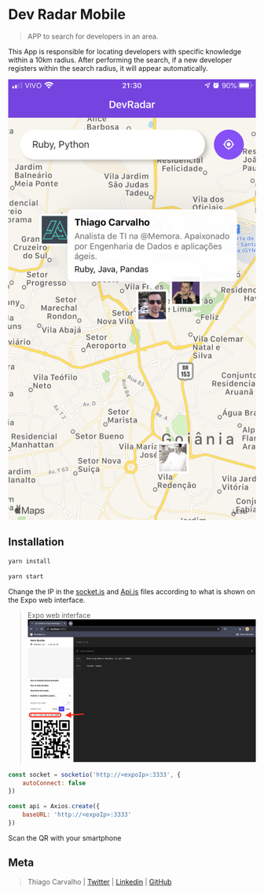 # Dev Radar Mobile

> APP to search for developers in an area.

This App is responsible for locating developers with specific knowledge within a 10km radius. After performing the search, if a new developer registers within the search radius, it will appear automatically.

![Mobile View](../image/mobile/mobile-view.png)

## Installation

```sh
yarn install
```

```sh
yarn start
```

Change the IP in the [socket.js](src/services/socket.js) and [Api.js](src/services/Api.js) files according to what is shown on the Expo web interface.

> Expo web interface
![Expo Web](../image/mobile/expo-web.png)

```js
const socket = socketio('http://<expoIp>:3333', {
    autoConnect: false
})
```

```js
const api = Axios.create({
    baseURL: 'http://<expoIp>:3333'
})
```

Scan the QR with your smartphone

## Meta

> Thiago Carvalho | [Twitter](https://twitter.com/Carvalho_gyn) | [Linkedin](https://www.linkedin.com/in/thiago-ribeiro-carvalho/) | [GitHub](https://github.com/CarvalhoGyn)